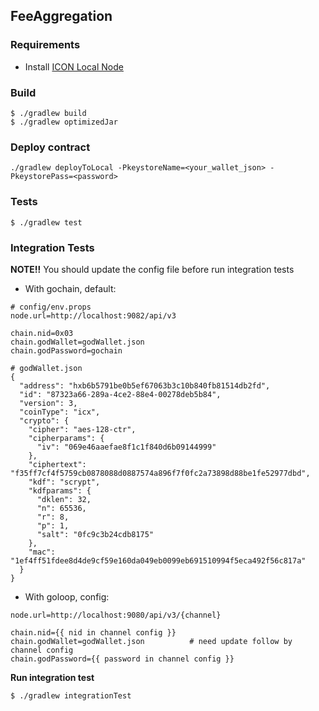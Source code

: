 ## FeeAggregation


### Requirements
- Install [ICON Local Node](https://github.com/icon-project/goloop/blob/master/doc/gochain_icon_local_node_guide.md)

### Build
```
$ ./gradlew build
$ ./gradlew optimizedJar
```
### Deploy contract
```
./gradlew deployToLocal -PkeystoreName=<your_wallet_json> -PkeystorePass=<password> 
```

### Tests
```
$ ./gradlew test
```

### Integration Tests
**NOTE!!**
You should update the config file before run integration tests
- With gochain, default:
```
# config/env.props
node.url=http://localhost:9082/api/v3

chain.nid=0x03
chain.godWallet=godWallet.json
chain.godPassword=gochain
```
```shell
# godWallet.json
{
  "address": "hxb6b5791be0b5ef67063b3c10b840fb81514db2fd",
  "id": "87323a66-289a-4ce2-88e4-00278deb5b84",
  "version": 3,
  "coinType": "icx",
  "crypto": {
    "cipher": "aes-128-ctr",
    "cipherparams": {
      "iv": "069e46aaefae8f1c1f840d6b09144999"
    },
    "ciphertext": "f35ff7cf4f5759cb0878088d0887574a896f7f0fc2a73898d88be1fe52977dbd",
    "kdf": "scrypt",
    "kdfparams": {
      "dklen": 32,
      "n": 65536,
      "r": 8,
      "p": 1,
      "salt": "0fc9c3b24cdb8175"
    },
    "mac": "1ef4ff51fdee8d4de9cf59e160da049eb0099eb691510994f5eca492f56c817a"
  }
}
```

- With goloop, config:
```
node.url=http://localhost:9080/api/v3/{channel}

chain.nid={{ nid in channel config }}
chain.godWallet=godWallet.json          # need update follow by channel config
chain.godPassword={{ password in channel config }}
```

**Run integration test**
```
$ ./gradlew integrationTest
```


